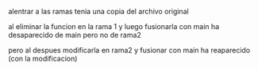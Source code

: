 alentrar a las ramas tenia una copia del archivo original

al eliminar la funcion en la rama 1 y luego fusionarla con main ha desaparecido de main pero no de rama2

pero al despues modificarla en rama2 y fusionar con main ha reaparecido (con la modificacion)